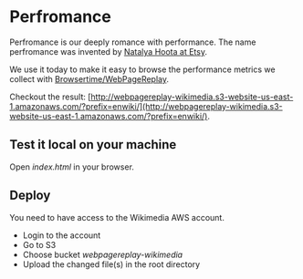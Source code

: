 # Perfromance

Perfromance is our deeply romance with performance. The name perfromance was invented by [Natalya Hoota at Etsy](https://twitter.com/lara_hogan/status/586548792318627842).

We use it today to make it easy to browse the performance metrics we collect with [Browsertime/WebPageReplay](https://wikitech.wikimedia.org/wiki/Performance/WebPageReplay).

Checkout the result: [http://webpagereplay-wikimedia.s3-website-us-east-1.amazonaws.com/?prefix=enwiki/](http://webpagereplay-wikimedia.s3-website-us-east-1.amazonaws.com/?prefix=enwiki/).

## Test it local on your machine
Open *index.html* in your browser.

## Deploy
You need to have access to the Wikimedia AWS account.

* Login to the account
* Go to S3
* Choose bucket *webpagereplay-wikimedia*
* Upload the changed file(s) in the root directory


